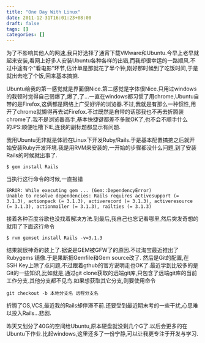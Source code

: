 ```yaml
---
title: "One Day With Linux"
date: 2011-12-31T16:01:23+08:00
draft: false
tags: []
categories: []
---
```


为了不影响其他人的网速,我只好选择了通宵下载VMware和Ubuntu.今早上老早就起来安装,看网上好多人安装Ubuntu各种各样的出错,而我却很幸运的一路顺风.不过中途有个"看电影"环节,估计单是那就花了半个钟,刚好那时候到了吃饭时间,于是就出去吃了个饭,回来基本搞掂.

Ubuntu给我的第一感觉就是界面很Nice.第二感觉是字体很Nice.只用过windows的我顿时觉得自己弱爆了,爆了,了...一直在windows都习惯了用chrome,Ubuntu自带的是Firefox,这俩都是网络上广受好评的浏览器.不过,我就是有那么一种惯性,用开了chrome就懒得再去试Firefox.不过既然是自带的话那我也不再去折腾装chrome了.我不是浏览器高手,基本快捷键都差不多就OK了,也不会不顺手什么的.PS:顺便吐槽下IE,连我的副标题都显示有问题.

我用Ubuntu无非就是体验在Linux下开发Ruby/Rails.于是基本配置搞掂之后就开始安装Ruby开发环境.我是用RVM来安装的,一开始的步骤都没什么问题,到了安装Rails的时候就出事了.
```
$ gem install Rails
```

当执行这行命令的时候,一直报错

```
ERROR: While executing gem ... (Gem::DependencyError)
Unable to resolve dependencies: Rails requires activesupport (= 3.1.3), actionpack (= 3.1.3), activerecord (= 3.1.3), activeresource (= 3.1.3), actionmailer (= 3.1.3), railties (= 3.1.3)
```

接着各种百度谷歌也没找着解决方法.到最后,我自己也忘记看哪里,然后突发奇想的就用了下面这行命令

```
$ rvm gemset install Rails -v=3.1.3
```

结果就很神奇的装上了.据说是GEM被GFW了的原因.不过淘宝最近推出了Rubygems 镜像.于是果断把Gemfile和Gem source改了.
然后是Git的配置,在SSH Key上除了点问题,不过跟着gthub的官方说明走也OK了.最近学到比较多的是Git的一些知识,比如就是,通过git clone获取的远端git库,只包含了远端git库的当前工作分支.其他分支都不见鸟.如果想获取其它分支,则要使用命令

```
git checkout -b 本地分支名 远程分支名
```
折腾了OS,VCS,最近我的Rails却停滞不前.还要受到最近期末考的一些干扰,心思难以投入Rails...悲剧.

昨天又划分了40G的空间给Ubuntu,原本硬盘就没剩几个G了.以后会更多的在Ubuntu下作业.比起windows,这里还多了一份宁静,可以让我更专注于开发与学习.

